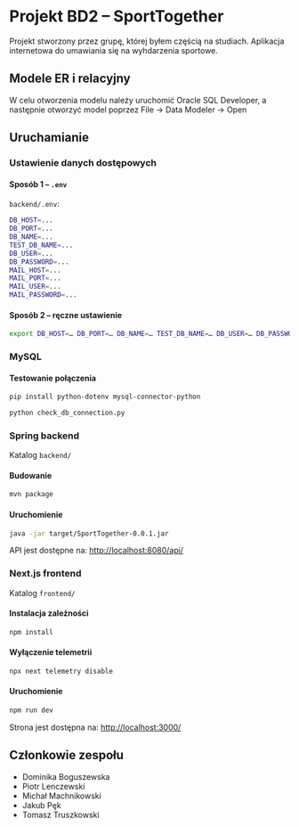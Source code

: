 # Projekt BD2 – SportTogether

Projekt stworzony przez grupę, której byłem częścią na studiach. Aplikacja internetowa do umawiania się na wyhdarzenia sportowe.

## Modele ER i relacyjny
W celu otworzenia modelu należy uruchomić Oracle SQL Developer, a następnie otworzyć model poprzez File -> Data Modeler -> Open

## Uruchamianie
### Ustawienie danych dostępowych
#### Sposób 1 – `.env`
`backend/.env`:

```sh
DB_HOST=...
DB_PORT=...
DB_NAME=...
TEST_DB_NAME=...
DB_USER=...
DB_PASSWORD=...
MAIL_HOST=...
MAIL_PORT=...
MAIL_USER=...
MAIL_PASSWORD=...
```

#### Sposób 2 – ręczne ustawienie
```sh
export DB_HOST=… DB_PORT=… DB_NAME=… TEST_DB_NAME=… DB_USER=… DB_PASSWORD=… MAIL_HOST=… MAIL_PORT=… MAIL_USER=… MAIL_PASSWORD=…
```

### MySQL
#### Testowanie połączenia
```sh
pip install python-dotenv mysql-connector-python
```

```sh
python check_db_connection.py
```

### Spring backend
Katalog `backend/`

#### Budowanie
```sh
mvn package
```

#### Uruchomienie
```sh
java -jar target/SportTogether-0.0.1.jar
```

API jest dostępne na: <http://localhost:8080/api/>

### Next.js frontend
Katalog `frontend/`

#### Instalacja zależności
```sh
npm install
```

#### Wyłączenie telemetrii
```sh
npx next telemetry disable
```

#### Uruchomienie
```sh
npm run dev
```

Strona jest dostępna na: <http://localhost:3000/>

## Członkowie zespołu
- Dominika Boguszewska
- Piotr Lenczewski
- Michał Machnikowski
- Jakub Pęk
- Tomasz Truszkowski

